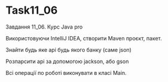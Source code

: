 # Task11_06
Завдання 11_06. Курс Java pro

Використовуючи IntelliJ IDEA, створити Maven проєкт, пакет.

Знайти будь яке api будь якого банку (саме json)

Розпарсити api за допомогою jackson, або gson

Всі операції по роботі виконувати в класі Main.
